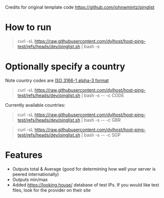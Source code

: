 Credits for original template code https://github.com/johnwmintz/pinglist

# How to run
>curl -sL https://raw.githubusercontent.com/dylhost/host-ping-test/refs/heads/dev/pinglist.sh | bash -s

# Optionally specify a country
Note country codes are [ISO 3166-1 alpha-3 format](https://en.wikipedia.org/wiki/ISO_3166-1_alpha-3)
>curl -sL https://raw.githubusercontent.com/dylhost/host-ping-test/refs/heads/dev/pinglist.sh | bash -s -- -c CODE

Currently available countries:
>curl -sL https://raw.githubusercontent.com/dylhost/host-ping-test/refs/heads/dev/pinglist.sh | bash -s -- -c GBR

>curl -sL https://raw.githubusercontent.com/dylhost/host-ping-test/refs/heads/dev/pinglist.sh | bash -s -- -c SGP

# Features
- Outputs total & Average (good for determining how well your server is peered internationally)
- Outputs min/max
- Added https://looking.house/ database of test IPs. If you would like test files, look for the provider on their site
